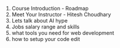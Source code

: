 1. Course Introduction - Roadmap
2. Meet Your Instructor - Hitesh Choudhary
3. Lets talk about AI hype
4. Jobs salary range and skills
5. what tools you need for web development
6. how to setup your code edit
